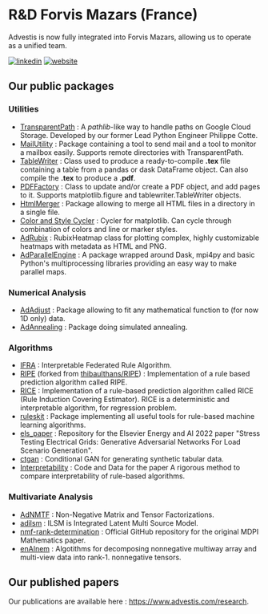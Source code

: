 # R&D Forvis Mazars (France)

Advestis is now fully integrated into Forvis Mazars, allowing us to operate as a unified team.  

[![linkedin](https://img.shields.io/badge/LinkedIn-Advestis-blue)](https://www.linkedin.com/company/advestis/)
[![website](https://img.shields.io/badge/website-Advestis.com-blue)](https://www.advestis.com/)

## Our public packages

### Utilities

* [TransparentPath](https://github.com/Advestis/transparentpath) : A _pathlib_-like way to handle paths on Google Cloud Storage. Developed by our former Lead Python Engineer Philippe Cotte.
* [MailUtility](https://github.com/Advestis/mailutility) : Package containing a tool to send mail and a tool to monitor a mailbox easily. Supports remote directories with TransparentPath.
* [TableWriter](https://github.com/cottephi/tablewriter) : Class used to produce a ready-to-compile **.tex** file containing a table from a pandas or dask DataFrame object. Can also compile the **.tex** to produce a **.pdf**.
* [PDFFactory](https://github.com/Advestis/pdffactory) : Class to update and/or create a PDF object, and add pages to it. Supports matplotlib.figure and tablewriter.TableWriter objects.
* [HtmlMerger](https://github.com/Advestis/htmlmerger) : Package allowing to merge all HTML files in a directory in a single file.
* [Color and Style Cycler](https://github.com/Advestis/color-style-cycler) : Cycler for matplotlib. Can cycle through combination of colors and line or marker styles.
* [AdRubix](https://github.com/Advestis/adrubix) : RubixHeatmap class for plotting complex, highly customizable heatmaps with metadata as HTML and PNG.
* [AdParallelEngine](https://github.com/Advestis/adparallelengine) : A package wrapped around Dask, mpi4py and basic Python's multiprocessing libraries providing an easy way to make parallel maps.

### Numerical Analysis

* [AdAdjust](https://github.com/Advestis/adadjust) : Package allowing to fit any mathematical function to (for now 1D only) data.
* [AdAnnealing](https://github.com/Advestis/adannealing) : Package doing simulated annealing.

### Algorithms

* [IFRA](https://github.com/Advestis/ifra) : Interpretable Federated Rule Algorithm.
* [RIPE](https://github.com/Advestis/RIPE) (forked from [thibaulthans/RIPE](https://github.com/thibaulthans/RIPE)) : Implementation of a rule based prediction algorithm called RIPE.
* [RICE](https://github.com/Advestis/RICE) : Implementation of a rule-based prediction algorithm called RICE (Rule Induction Covering Estimator). RICE is a deterministic and interpretable algorithm, for regression problem.
* [ruleskit](https://github.com/Advestis/ruleskit) : Package implementing all useful tools for rule-based machine learning algorithms.
* [els_paper](https://github.com/Advestis/els_paper) : Repository for the Elsevier Energy and AI 2022 paper "Stress Testing Electrical Grids: Generative Adversarial Networks For Load Scenario Generation".
* [ctgan](https://github.com/Advestis/ctgan) : Conditional GAN for generating synthetic tabular data.
* [Interpretability](https://github.com/Advestis/Interpretability) : Code and Data for the paper A rigorous method to compare interpretability of rule-based algorithms.

### Multivariate Analysis

* [AdNMTF](https://github.com/Advestis/adnmtf) : Non-Negative Matrix and Tensor Factorizations.
* [adilsm](https://github.com/Advestis/adilsm) : ILSM is Integrated Latent Multi Source Model.
* [nmf-rank-determination](https://github.com/Advestis/nmf-rank-determination) : Official GitHub repository for the original MDPI Mathematics paper.
* [enAInem](https://github.com/Advestis/enAInem) :  Algotithms for decomposing nonnegative multiway array and multi-view data into rank-1. nonnegative tensors.

## Our published papers

Our publications are available here : <https://www.advestis.com/research>. 
